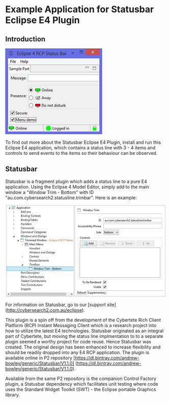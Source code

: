 # Example Application for Statusbar Eclipse E4 Plugin

## Introduction

![Statusbar Example App](/images/statusbar-example.png)

To find out more about the Statusbar Eclipse E4 Plugin, install and run this Eclipse E4 application, which contains a status line
with 3 - 4 items and controls to send events to the items so their behaviour can be observed.

## Statusbar

Statusbar is a fragment plugin which adds a status line to a pure E4 application.
Using the Eclipse 4 Model Editor, simply add to the main window a "Window Trim - Bottom" with ID "au.com.cybersearch2.statusline.trimbar".
Here is an example:


![Eclipse 4 Model Editor](/images/model-editor.png)

 
For information on Statusbar, go to our [support site] (http://cybersearch2.com.au/eclipse).

This plugin is a spin off from the development of the Cybertete Rich Client Platform (RCP) Instant Messaging Client
which is a research project into how to utilize the latest E4 technologies. Statusbar originated as
an integral part of Cybertete, but moving the status line implmentation to to a separate plugin seemed a
worthy project for code reuse. Hence Statusbar was created. The original design has been enhanced to increase flexibility 
and should be readily dropped into any E4 RCP application. 
The plugin is available online in P2 repository [https://dl.bintray.com/andrew-bowley/generic/Statusbar/V1.1.0] (https://dl.bintray.com/andrew-bowley/generic/Statusbar/V1.1.0). 

Available from the same P2 repository is the companion Control Factory plugin, a Statusbar dependency which facilitates unit testing
where code uses the Standard Widget Toolkit (SWT) - the Eclipse portable Graphics library. 
 